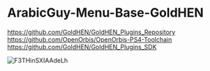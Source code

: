 # ArabicGuy-Menu-Base-GoldHEN
https://github.com/GoldHEN/GoldHEN_Plugins_Repository<br>
https://github.com/OpenOrbis/OpenOrbis-PS4-Toolchain<br>
https://github.com/GoldHEN/GoldHEN_Plugins_SDK

![F3THinSXIAAdeLh](https://github.com/rfoodxmodz/ArabicGuy-Menu-Base-GoldHEN/assets/64507894/284b837c-6378-40c5-a099-41b23eb144b6)
